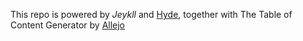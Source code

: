 
This repo is powered by *Jeykll* and [Hyde](http://hyde.getpoole.com), together with The Table of Content Generator by [Allejo](https://github.com/allejo/jekyll-toc)

